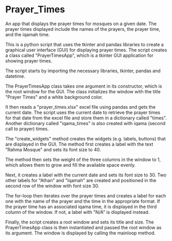 # Prayer_Times
An app that displays the prayer times for mosques on a given date. The prayer times displayed include the names of the prayers, the prayer time, and the iqamah time. 

This is a python script that uses the tkinter and pandas libraries to create a graphical user interface (GUI) for displaying prayer times. The script creates a class called "PrayerTimesApp", which is a tkinter GUI application for showing prayer times.

The script starts by importing the necessary libraries, tkinter, pandas and datetime.

The PrayerTimesApp class takes one argument in its constructor, which is the root window for the GUI. The class initializes the window with the title "Prayer Times" and a white background color.

It then reads a "prayer_times.xlsx" excel file using pandas and gets the current date. The script uses the current date to retrieve the prayer times for that date from the excel file and store them in a dictionary called "times". Another dictionary called "iqama_times" is also created with iqama (second call to prayer) times.

The "create_widgets" method creates the widgets (e.g. labels, buttons) that are displayed in the GUI. The method first creates a label with the text "Rahma Mosque" and sets its font size to 40.

The method then sets the weight of the three columns in the window to 1, which allows them to grow and fill the available space evenly.

Next, it creates a label with the current date and sets its font size to 30. Two other labels for "Athan" and "Iqamah" are created and positioned in the second row of the window with font size 30.

The for-loop then iterates over the prayer times and creates a label for each one with the name of the prayer and the time in the appropriate format. If the prayer time has an associated iqama time, it is displayed in the third column of the window. If not, a label with "N/A" is displayed instead.

Finally, the script creates a root window and sets its title and size. The PrayerTimesApp class is then instantiated and passed the root window as its argument. The window is displayed by calling the mainloop method.